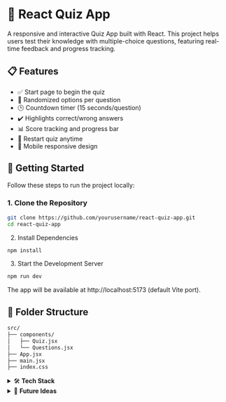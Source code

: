 # 🧠 React Quiz App

A responsive and interactive Quiz App built with React. This project helps users test their knowledge with multiple-choice questions, featuring real-time feedback and progress tracking.

## 📋 Features

- ✅ Start page to begin the quiz
- 🔀 Randomized options per question
- 🕒 Countdown timer (15 seconds/question)
- ✔️ Highlights correct/wrong answers
- 📊 Score tracking and progress bar
- 🔄 Restart quiz anytime
- 📱 Mobile responsive design

## 🚀 Getting Started

Follow these steps to run the project locally:

### 1. Clone the Repository

```bash
git clone https://github.com/yourusername/react-quiz-app.git
cd react-quiz-app
```
2. Install Dependencies
```bash
npm install
```
3. Start the Development Server
```bash
npm run dev
```
The app will be available at http://localhost:5173 (default Vite port).

## 📁 Folder Structure

```bash
src/
├── components/
│   ├── Quiz.jsx
│   └── Questions.jsx
├── App.jsx
├── main.jsx
├── index.css
```
</details>
<details> <summary>🛠️ <strong>Tech Stack</strong></summary>
React (Functional Components + Hooks)

Vite (Blazing fast dev environment)

JavaScript (ES6+)

CSS3

</details>
<details> <summary>📌 <strong>Future Ideas</strong></summary>
Add question categories (e.g., Science, History)

Introduce difficulty levels (Easy, Medium, Hard)

Save score history using localStorage

Add a leaderboard or multiplayer mode

Include sound effects or animations

</details>
